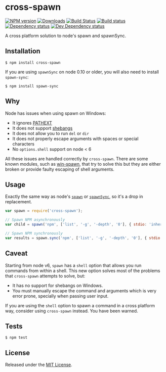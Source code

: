 # cross-spawn

[![NPM version][npm-image]][npm-url] [![Downloads][downloads-image]][npm-url] [![Build Status][travis-image]][travis-url] [![Build status][appveyor-image]][appveyor-url] [![Dependency status][david-dm-image]][david-dm-url] [![Dev Dependency status][david-dm-dev-image]][david-dm-dev-url]

[npm-url]:https://npmjs.org/package/cross-spawn
[downloads-image]:http://img.shields.io/npm/dm/cross-spawn.svg
[npm-image]:http://img.shields.io/npm/v/cross-spawn.svg
[travis-url]:https://travis-ci.org/IndigoUnited/node-cross-spawn
[travis-image]:http://img.shields.io/travis/IndigoUnited/node-cross-spawn/master.svg
[appveyor-url]:https://ci.appveyor.com/project/satazor/node-cross-spawn
[appveyor-image]:https://img.shields.io/appveyor/ci/satazor/node-cross-spawn/master.svg
[david-dm-url]:https://david-dm.org/IndigoUnited/node-cross-spawn
[david-dm-image]:https://img.shields.io/david/IndigoUnited/node-cross-spawn.svg
[david-dm-dev-url]:https://david-dm.org/IndigoUnited/node-cross-spawn#info=devDependencies
[david-dm-dev-image]:https://img.shields.io/david/dev/IndigoUnited/node-cross-spawn.svg

A cross platform solution to node's spawn and spawnSync.


## Installation

`$ npm install cross-spawn`

If you are using `spawnSync` on node 0.10 or older, you will also need to install `spawn-sync`:

`$ npm install spawn-sync`


## Why

Node has issues when using spawn on Windows:

- It ignores [PATHEXT](https://github.com/joyent/node/issues/2318)
- It does not support [shebangs](http://pt.wikipedia.org/wiki/Shebang)
- It does not allow you to run `del` or `dir`
- It does not properly escape arguments with spaces or special characters
- No `options.shell` support on node < 6

All these issues are handled correctly by `cross-spawn`.
There are some known modules, such as [win-spawn](https://github.com/ForbesLindesay/win-spawn), that try to solve this but they are either broken or provide faulty escaping of shell arguments.


## Usage

Exactly the same way as node's [`spawn`](https://nodejs.org/api/child_process.html#child_process_child_process_spawn_command_args_options) or [`spawnSync`](https://nodejs.org/api/child_process.html#child_process_child_process_spawnsync_command_args_options), so it's a drop in replacement.


```js
var spawn = require('cross-spawn');

// Spawn NPM asynchronously
var child = spawn('npm', ['list', '-g', '-depth', '0'], { stdio: 'inherit' });

// Spawn NPM synchronously
var results = spawn.sync('npm', ['list', '-g', '-depth', '0'], { stdio: 'inherit' });
```


## Caveat

Starting from node v6, `spawn` has a `shell` option that allows you run commands from within a shell. This new option solves most of the problems that `cross-spawn` attempts to solve, but:

- It has no support for shebangs on Windows.
- You must manually escape the command and arguments which is very error prone, specially when passing user input.

If you are using the `shell` option to spawn a command in a cross platform way, consider using `cross-spawn` instead. You have been warned.


## Tests

`$ npm test`


## License

Released under the [MIT License](http://www.opensource.org/licenses/mit-license.php).
